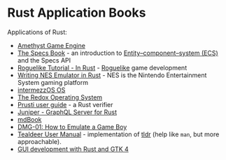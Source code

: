 # Rust Application Books

Applications of Rust:
* [Amethyst Game Engine](https://book.amethyst.rs/stable/)
* [The Specs Book](https://specs.amethyst.rs/docs/tutorials/) - an introduction to [Entity–component–system (ECS)](https://en.wikipedia.org/wiki/Entity_component_system) and the Specs API
* [Roguelike Tutorial - In Rust](https://bfnightly.bracketproductions.com/) - [Roguelike](https://en.wikipedia.org/wiki/Roguelike) game development
* [Writing NES Emulator in Rust](https://bugzmanov.github.io/nes_ebook/index.html) - NES is the Nintendo Entertainment System gaming platform
* [intermezzOS OS](http://intermezzos.github.io/book/second-edition/)
* [The Redox Operating System](https://doc.redox-os.org/book/)
* [Prusti user guide](https://viperproject.github.io/prusti-dev/user-guide/) - a Rust verifier
* [Juniper - GraphQL Server for Rust](https://graphql-rust.github.io/juniper/current/)
* [mdBook](https://rust-lang.github.io/mdBook/)
* [DMG-01: How to Emulate a Game Boy](https://rylev.github.io/DMG-01/public/book/)
* [Tealdeer User Manual](https://dbrgn.github.io/tealdeer/) - implementation of [tldr](https://github.com/tldr-pages/tldr) (help like `man`, but more approachable).
* [GUI development with Rust and GTK 4](https://gtk-rs.org/gtk4-rs/stable/latest/book/)
